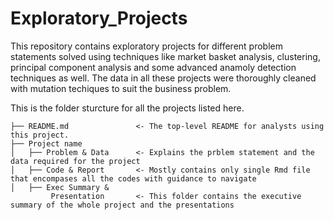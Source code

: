 # Exploratory_Projects

This repository contains exploratory projects for different problem statements solved using techniques like market basket analysis, clustering, principal component analysis and some advanced anamoly detection techniques as well. The data in all these projects were thoroughly cleaned with mutation techiques to suit the business problem. 

This is the folder sturcture for all the projects listed here. 

```
├── README.md               <- The top-level README for analysts using this project. 
├── Project name 
│   ├── Problem & Data      <- Explains the prblem statement and the data required for the project 
│   ├── Code & Report       <- Mostly contains only single Rmd file that encompases all the codes with guidance to navigate 
│   ├── Exec Summary & 
         Presentation       <- This folder contains the executive summary of the whole project and the presentations
```
